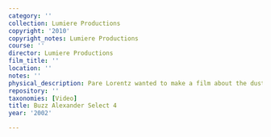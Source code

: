 ```yaml
---
category: ''
collection: Lumiere Productions
copyright: '2010'
copyright_notes: Lumiere Productions
course: ''
director: Lumiere Productions
film_title: ''
location: ''
notes: ''
physical_description: Pare Lorentz wanted to make a film about the dust bowl.
repository: ''
taxonomies: [Video]
title: Buzz Alexander Select 4
year: '2002'

---
```

